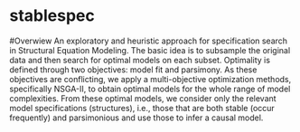 # stablespec

#Overwiew
An exploratory and heuristic approach for specification search in Structural Equation Modeling. The basic idea is to subsample the original data and then search for optimal models on each subset. Optimality is defined through two objectives: model fit and parsimony. As these objectives are conflicting, we apply a multi-objective optimization methods, specifically NSGA-II, to obtain optimal models for the whole range of model complexities. From these optimal models, we consider only the relevant model specifications (structures), i.e., those that are both stable (occur frequently) and parsimonious and use those to infer a causal model.
